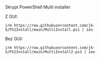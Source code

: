 
Skrypt PowerShell Multi installer 

Z GUI:

    irm https://raw.githubusercontent.com/jk-5/PS1Install/main/MultiInstall.ps1 | iex   

Bez GUI:

    irm https://raw.githubusercontent.com/jk-5/PS1Install/main/MultiInstall2.ps1 | iex  
